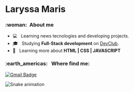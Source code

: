 # Laryssa Maris

<h3> :woman: &nbsp;About me  </h3>

- 💻 &nbsp; Learning news tecnologies and developing projects.
- 🎓 &nbsp; Studying **Full-Stack development** on <a href="https://rodolfomori.com.br/pagina-de-espera/">DevClub</a>.
- 🎯 &nbsp; Learning more about **HTML | CSS | JAVASCRIPT**


<h3> :earth_americas: &nbsp; Where find me: </h3> 

[![Gmail Badge](https://img.shields.io/badge/-laryssajsm@gmail.com-006bed?style=flat-square&logo=Gmail&logoColor=white&link=mailto:laryssajsm@gmail.com)](mailto:laryssajsm@gmail.com)

![Snake animation](https://github.com/laryjsm/laryjsm/blob/output/github-contribution-grid-snake.svg)
